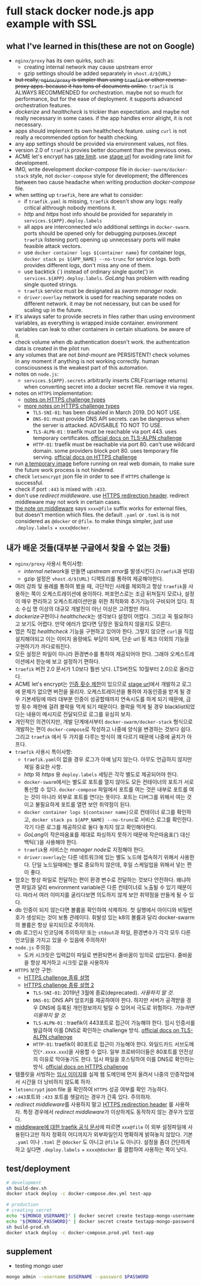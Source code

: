 # full stack docker node.js app example with SSL

## what I've learned in this(these are not on Google)
- `nginx/proxy` has its own quirks, such as:
  - creating internal network may cause upstream error
  - gzip settings should be added separately in `vhost.d/${URL}`
- ~~but really, `nginx/proxy` is simpler than using `traefik` or other reverse-proxy apps. because it has tons of documents online.~~ `traefik` is ALWAYS RECOMMENDED for orchestration. maybe not so much for performance, but for the ease of deployment. it supports advanced orchestration features.
- *dockerize* and *healthcheck* is trickier than expectation. and maybe not really necessary in some cases. if the app handles error alright, it is not necessary.
- apps should implement its own healthcheck feature. using `curl` is not really a recommended option for health checking.
- any app settings should be provided via environment values, not files.
- version 2.0 of `traefik` provies better document than the previous ones.
- ACME let's encrypt has [rate limit](https://letsencrypt.org/docs/rate-limits/). use [stage url](https://letsencrypt.org/docs/staging-environment/) for avoiding rate limit for development.
- IMO, write development *docker-compose* file in `docker-swarm/docker-stack` style, not `docker-compose` style for development; the differences between two cause headache when writing production *docker-compose* file.
- when setting up `traefik`, here are what to consider:
  - if `traefik.yaml` is missing, `traefik` doesn't show any logs: really critical althrough nobody mentions it.
  - *http* and *https* host info should be provided for separately in `services.${APP}.deploy.labels`
  - all apps are interconnected w/o additional settings in `docker-swarm`. ports should be opened only for debugging purposes.(except `traefik` listening port) opening up unnecessary ports will make feasible attack vectors.
  - use `docker container logs ${container name}` for container logs, `docker stack ps ${APP_NAME} --no-trunc` for service logs. both provides different logs, don't miss any one of them.
  - use backtick (&#96;) instead of ordinary single quote(') in `services.${APP}.deploy.labels`. *GoLang* has problem with reading single quoted strings.
  - `traefik` service must be designated as *swarm manager node*.
  - `driver:overlay` network is used for reaching separate nodes on different network. it may be not necessary, but can be used for scaling up in the future.
- it's always safer to provide secrets in files rather than using environment variables, as everything is wrapped inside container. environment variables can leak to other containers in certain situations. be aware of it.
- check volume when db authentication doesn't work. the authentcation data is created in the pilot run.
- any volumes that are not *bind-mount* are PERSISTENT! check volumes in any moment if anything is not working correctly. human consciousness is the weakest part of this automation.
- notes on `node.js`:
  - `services.${APP}.secrets` arbitrarily inserts CRLF(carriage returns) when converting secret into a docker secret file. remove it via regex.
- notes on `HTTPS` implementation:
  - [notes on HTTPS challenge types](https://letsencrypt.org/docs/challenge-types/)
  - [more notes on HTTPS challenge types](https://medium.com/@decrocksam/deploying-lets-encrypt-certificates-using-tls-alpn-01-https-18b9b1e05edf)
    - `TLS-SNI-01`: has been disabled in March 2019. DO NOT USE.
    - `DNS-01`: must provide DNS API secrets. can be dangerous when the server is attacked. ADVISABLE TO NOT TO USE.
    - `TLS-ALPN-01` : traefik must be reachable via port 443. uses temporary certificates. [official docs on TLS-ALPN challenge](https://docs.traefik.io/user-guides/docker-compose/acme-tls/)
    - `HTTP-01`: traefik must be reachable via port 80. can't use wildcard domain. some providers block port 80. uses temporary file serving. [official docs on HTTPS challenge](https://docs.traefik.io/user-guides/docker-compose/acme-http/)
- run [a temporary image](https://hub.docker.com/r/bretfisher/httpenv) before running on real web domain, to make sure the future work process is not hindered.
- check `letsencrypt` json file in order to see if `HTTPS` challenge is successful.
- check if port `:443` is mixed with `:433`.
- don't use *redirect middleware*. use [HTTPS redirection header](https://docs.traefik.io/middlewares/headers/#using-security-headers). redirect middleware may not work in certain cases.
- [the note on middleware](https://docs.traefik.io/middlewares/overview/) says `xxxx@file` suffix works for external files, but doesn't mention which files. the default `.yaml` or `.toml` is is not considered as `@docker` or `@file`. to make things simpler, just use `.deploy.labels` + `xxxx@docker`.

## 내가 배운 것들(대부분 구글에서 찾을 수 없는 것들)
- `nginx/proxy` 사용시 특이사항:
  - *internal network*을 만들면 *upstream error*를 발생시킨다.(`traefik`과 반대)
  - gzip 설정은 `vhost.d/${URL}` 디렉토리를 통하여 제공해야한다.
- 여러 강좌 및 용례를 통하여 봤을 때, 극단적인 사례를 제외하고 항상 `traefik`을 사용하는 쪽이 오케스트레이션에 용이하다. 퍼포먼스로는 조금 뒤쳐질지 모르나, 설정이 매우 편리하고 오케스트레이션만을 위한 최적화와 추가기능이 구비되어 있다. 최소 수십 명 이상의 대규모 개발진이 아닌 이상은 고려할만 하다.
- *dockerize*구현이나 *healthcheck*는 생각보다 설정이 어렵다. 그리고 꼭 필요하다고 보기도 어렵다. 만약 에러가 없다면 당장은 필요하지 않을지도 모른다.
- 앱은 직접 *healthcheck* 기능을 구현하고 있어야 한다. 그렇지 않으면 `curl`을 직접 설치해야되고 이는 이미지 용량에도 부담이 되며, 단순 url 핑 체크 이외의 기능을 구현하기가 까다로워진다.
- 모든 설정은 파일이 아니라 환경변수를 통하여 제공되어야 한다. 그래야 오케스트레이션에서 한눈에 보고 설정하기 편하다.
- `traefik` 버전 2.0 문서가 1.0보다 훨씬 낫다. LTS버전도 10월부터 2.0으로 올라갔다.
- ACME let's encrypt는 [인증 횟수 제한](https://letsencrypt.org/docs/rate-limits/)이 있으므로 [stage url](https://letsencrypt.org/docs/staging-environment/)에서 개발하고 로그에 문제가 없으면 버전을 올리자. 오케스트레이션을 통하여 자동인증을 받게 될 경우 기본세팅에 따라 대부분 인증이 성공할때까지 연속시도를 하게 되기 때문에, 금방 횟수 제한에 걸려 블락을 먹게 되기 때문이다. 블락을 먹게 될 경우 blacklist되었다는 내용이 메시지로 전달되므로 로그를 유심히 보자.
- 개인적인 의견이지만, 개발 단계에서부터 `docker-swarm/docker-stack` 형식으로 개발하는 편이 `docker-compose`로 작성하고 나중에 양식을 변경하는 것보다 쉽다. 그리고 `traefik` 에서 두 가지를 다루는 방식이 꽤 다르기 때문에 나중에 골치가 아프다.
- `traefik` 사용시 특이사항:
  - `traefik.yaml`이 없을 경우 로그가 아예 남지 않는다. 아무도 언급하지 않지만 제일 중요한 사항.
  - *http* 와 *https* 용 `deploy.labels` 세팅은 각각 별도로 제공되어야 한다.
  - `docker-swarm`에서는 별도로 포트를 열지 않아도 모든 컨테이너의 포트가 서로 통신할 수 있다. `docker-compose` 파일에서 포트를 여는 것은 내부로 포트를 여는 것이 아니라 외부로 포트를 연다는 뜻이다. 포트는 디버그를 위해서 여는 것이고 불필요하게 포트를 열면 보안 취약점이 된다.
  - `docker container logs ${container name}`으로 컨테이너 로그를 확인하고, `docker stack ps ${APP_NAME} --no-trunc`로 서비스 로그를 확인한다. 각기 다른 로그를 제공하므로 둘다 놓치지 않고 확인해야한다.
  - *GoLang*이 작은따옴표를 제대로 파싱하지 못하기 때문에 작은따옴표(') 대신 백틱(&#96;)을 사용해야 한다.
  - `traefik`용 서비스는 *manager node*로 지정해야 한다.
  - `driver:overlay`는 다른 네트워크에 있는 별도 노드에 접속하기 위해서 사용한다. 단일 노드일때에는 별로 중요하지 않은데, 후일 스케일업을 위해서 넣는 편이 좋다.
- 암호는 항상 파일로 전달하는 편이 환경 변수로 전달하는 것보다 안전하다. 왜냐하면 파일과 달리 environment variable은 다른 컨테이너로 노출될 수 있기 때문이다. 따라서 여러 이미지를 굴리다보면 의도하지 않게 보안 취약점을 만들게 될 수 있다.
- db 인증이 되지 않는다면 볼륨을 확인하여 삭제하자. 첫 실행에서 아이디와 비밀번호가 생성되는 것이 보통 관례이다. 휘발성 있는 k8의 볼륨과 달리 docker-swarm의 볼륨은 항상 유지되므로 주의하자.
- db 로그인시 인코딩에 주의하자! 또는 `stdout`과 파일, 환경변수가 각각 모두 다른 인코딩을 가지고 있을 수 있음에 주의하자!
- `node.js` 주의점:
  - 도커 시크릿은 입력값이 파일로 변환되면서 줄바꿈이 임의로 삽입된다. 줄바꿈을 항상 제거하고 시크릿 값을 사용하자
- `HTTPS` 보안 구현:
  - [HTTPS challenge 종류 설명](https://letsencrypt.org/docs/challenge-types/)
  - [HTTPS challenge 종류 설명 2](https://medium.com/@decrocksam/deploying-lets-encrypt-certificates-using-tls-alpn-01-https-18b9b1e05edf)
    - `TLS-SNI-01`: 2019년 3월에 종료(deprecated). *사용하지 말 것*.
    - `DNS-01`: DNS API 암호키를 제공하여야 한다. 하지만 서버가 공격받을 경우 DNS에 등록된 개인정보까지 털릴 수 있어서 극도로 위험하다. *가능하면 이용하지 말 것.*
    - `TLS-ALPN-01` : traefik이 443포트로 접근이 가능해야 한다. 임시 인증서를 발급하여 이를 DNS로 확인하는 challenge 방식. [official docs on TLS-ALPN challenge](https://docs.traefik.io/user-guides/docker-compose/acme-tls/)
    - `HTTP-01`: traefik이 80포트로 접근이 가능해야 한다. 와일드카드 서브도메인(`*.xxxx.xxx`)을 사용할 수 없다. 일부 프로바이더들은 80포트를 안전상의 이유로 막아놓기도 한다. 임시 파일을 호스팅하여 이를 DNS로 확인하는 방식. [official docs on HTTPS challenge](https://docs.traefik.io/user-guides/docker-compose/acme-http/)
- 템플릿을 서빙하는 [임시 이미지](https://hub.docker.com/r/bretfisher/httpenv)를 실제 웹 도메인에 먼저 올려서 나중의 인증작업에서 시간을 더 낭비하지 않도록 하자.
- `letsencrypt` json file 을 확인하여 `HTTPS` 성공 여부를 확인 가능하다.
- `:443`포트와 `:433` 포트를 헷갈리는 경우가 간혹 있다. 주의하자.
- *redirect middleware*를 사용하지 말고 [HTTPS redirection header](https://docs.traefik.io/middlewares/headers/#using-security-headers) 를 사용하자. 특정 경우에서 *redirect middleware*가 이상하게도 동작하지 않는 경우가 있었다.
- [middleware에 대한 traefik 공식 문서](https://docs.traefik.io/middlewares/overview/)에 따르면 `xxx@file` 이 외부 설정파일에 사용된다고만 하지 정확히 어디까지가 외부파일인지 명확하게 밝혀놓지 않았다. 기본 `.yaml` 이나 `.toml` 은 `@docker` 도 아니고 `@file` 도 아니다. 설정을 좀더 간단하게 하고 싶다면 `.deploy.labels` + `xxxx@docker` 를 결합하여 사용하는 쪽이 낫다.

## test/deployment
```sh
# development
sh build-dev.sh
docker stack deploy -c docker-compose.dev.yml test-app

# production
# creating secret
echo "${MONGO_USERNAME}" | docker secret create testapp-mongo-username -
echo "${MONGO_PASSWORD}" | docker secret create testapp-mongo-password -
sh build-prod.sh
docker stack deploy -c docker-compose.prod.yml test-app
```

## supplement
- testing mongo user
```sh
mongo admin --username $USERNAME --password $PASSWORD
```